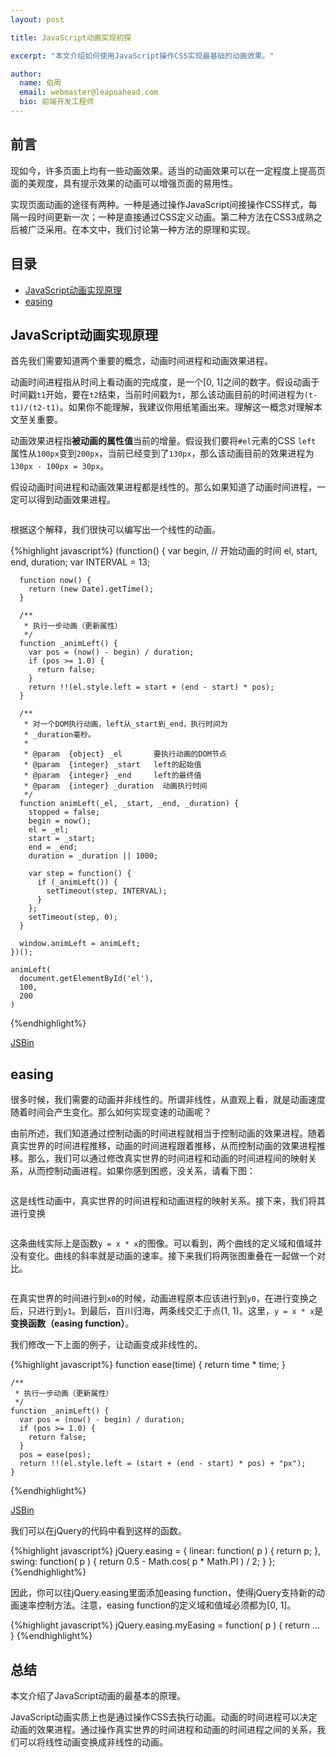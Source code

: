 ```yaml
---
layout: post

title: JavaScript动画实现初探

excerpt: "本文介绍如何使用JavaScript操作CSS实现最基础的动画效果。"

author:
  name: 伯周
  email: webmaster@leapoahead.com
  bio: 前端开发工程师
---
```


## 前言
现如今，许多页面上均有一些动画效果。适当的动画效果可以在一定程度上提高页面的美观度，具有提示效果的动画可以增强页面的易用性。

实现页面动画的途径有两种。一种是通过操作JavaScript间接操作CSS样式，每隔一段时间更新一次；一种是直接通过CSS定义动画。第二种方法在CSS3成熟之后被广泛采用。在本文中，我们讨论第一种方法的原理和实现。

## 目录

- [JavaScript动画实现原理](#JavaScript动画实现原理)
- [easing](#easing)

<span id="JavaScript动画实现原理"></span>
## JavaScript动画实现原理
首先我们需要知道两个重要的概念，动画时间进程和动画效果进程。

动画时间进程指从时间上看动画的完成度，是一个\[0, 1\]之间的数字。假设动画于时间戳`t1`开始，要在`t2`结束，当前时间戳为`t`，那么该动画目前的时间进程为`(t-t1)/(t2-t1)`。如果你不能理解，我建议你用纸笔画出来。理解这一概念对理解本文至关重要。

动画效果进程指**被动画的属性值**当前的增量。假设我们要将`#el`元素的CSS `left` 属性从`100px`变到`200px`，当前已经变到了`130px`，那么该动画目前的效果进程为`130px - 100px = 30px`。

假设动画时间进程和动画效果进程都是线性的。那么如果知道了动画时间进程，一定可以得到动画效果进程。

<img src="/images/2014-05-11-getting-started-with-implementations-of-script-based-animations/1.png" class="img-responsive" alt="">

根据这个解释，我们很快可以编写出一个线性的动画。

{%highlight javascript%}
    (function() {
      var begin, // 开始动画的时间
        el, start, end, duration; 
      var INTERVAL = 13;

      function now() {
        return (new Date).getTime();
      }

      /**
       * 执行一步动画（更新属性）
       */
      function _animLeft() {
        var pos = (now() - begin) / duration;
        if (pos >= 1.0) {
          return false;
        }
        return !!(el.style.left = start + (end - start) * pos);
      }

      /**
       * 对一个DOM执行动画，left从_start到_end，执行时间为
       * _duration毫秒。
       * 
       * @param  {object} _el       要执行动画的DOM节点
       * @param  {integer} _start   left的起始值
       * @param  {integer} _end     left的最终值
       * @param  {integer} _duration  动画执行时间
       */
      function animLeft(_el, _start, _end, _duration) {
        stopped = false;
        begin = now();
        el = _el;
        start = _start;
        end = _end;
        duration = _duration || 1000;

        var step = function() {
          if (_animLeft()) {
            setTimeout(step, INTERVAL);
          }
        };
        setTimeout(step, 0);
      }

      window.animLeft = animLeft;
    })();

    animLeft(
      document.getElementById('el'),
      100,
      200
    )
{%endhighlight%}

[JSBin](http://jsbin.com/fugey/1/edit)

<span id="easing"></span>
## easing
很多时候，我们需要的动画并非线性的。所谓非线性，从直观上看，就是动画速度随着时间会产生变化。那么如何实现变速的动画呢？

由前所述，我们知道通过控制动画的时间进程就相当于控制动画的效果进程。随着真实世界的时间进程推移，动画的时间进程跟着推移，从而控制动画的效果进程推移。那么，我们可以通过修改真实世界的时间进程和动画的时间进程间的映射关系，从而控制动画进程。如果你感到困惑，没关系，请看下图：

<img src="/images/2014-05-11-getting-started-with-implementations-of-script-based-animations/2.png" class="img-responsive" alt="">

这是线性动画中，真实世界的时间进程和动画进程的映射关系。接下来，我们将其进行变换

<img src="/images/2014-05-11-getting-started-with-implementations-of-script-based-animations/3.png" class="img-responsive" alt="">

这条曲线实际上是函数`y = x * x`的图像。可以看到，两个曲线的定义域和值域并没有变化。曲线的斜率就是动画的速率。接下来我们将两张图重叠在一起做一个对比。

<img src="/images/2014-05-11-getting-started-with-implementations-of-script-based-animations/4.png" class="img-responsive" alt="">

在真实世界的时间进行到`x0`的时候，动画进程原本应该进行到`y0`，在进行变换之后，只进行到`y1`。到最后，百川归海，两条线交汇于点(1, 1)。这里，`y = x * x`是**变换函数（easing function）**。

我们修改一下上面的例子，让动画变成非线性的。

{%highlight javascript%}
    function ease(time) {
      return time * time;
    }

    /**
     * 执行一步动画（更新属性）
     */
    function _animLeft() {
      var pos = (now() - begin) / duration;
      if (pos >= 1.0) {
        return false;
      }
      pos = ease(pos);
      return !!(el.style.left = (start + (end - start) * pos) + "px");
    }
{%endhighlight%}

[JSBin](http://jsbin.com/sigoq/2/edit)

我们可以在jQuery的代码中看到这样的函数。

{%highlight javascript%}
    jQuery.easing = {
      linear: function( p ) {
        return p;
      },
      swing: function( p ) {
        return 0.5 - Math.cos( p * Math.PI ) / 2;
      }
    };
{%endhighlight%}

因此，你可以往jQuery.easing里面添加easing function，使得jQuery支持新的动画速率控制方法。注意，easing function的定义域和值域必须都为\[0, 1\]。

{%highlight javascript%}
    jQuery.easing.myEasing = function( p ) { return ... }
{%endhighlight%}

## 总结
本文介绍了JavaScript动画的最基本的原理。

JavaScript动画实质上也是通过操作CSS去执行动画。动画的时间进程可以决定动画的效果进程。通过操作真实世界的时间进程和动画的时间进程之间的关系，我们可以将线性动画变换成非线性的动画。
